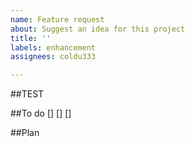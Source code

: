 ```yaml
---
name: Feature request
about: Suggest an idea for this project
title: ''
labels: enhancement
assignees: coldu333

---
```


##TEST

##To do
[]
[]
[]

##Plan
